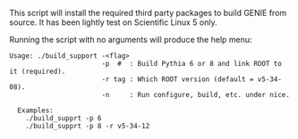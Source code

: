 This script will install the required third party packages to build GENIE 
from source. It has been lightly test on Scientific Linux 5 only.

Running the script with no arguments will produce the help menu:

    Usage: ./build_support -<flag>
                           -p  #  : Build Pythia 6 or 8 and link ROOT to it (required).
                           -r tag : Which ROOT version (default = v5-34-08).
                           -n     : Run configure, build, etc. under nice.
     
      Examples:  
        ./build_supprt -p 6
        ./build_supprt -p 8 -r v5-34-12

